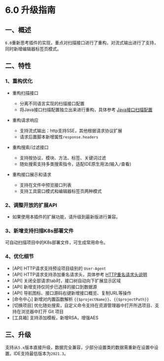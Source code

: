 # 6.0 升级指南

## 一、概述

`6.0`重新思考插件的实现，重点对扫描接口进行了重构，对流式输出进行了支持，同时新增编辑器标签页模式。

## 二、特性

### 1、重构优化

- 重构扫描接口
  - 分离不同语言实现的扫描接口配置
  - 将Java接口扫描配置独立出来进行重构，具体参考 [Java接口扫描配置](../核心功能/Java接口扫描配置.md)

- 重构请求响应
  - 支持流式输出：http支持SSE，其他根据请求协议扩展
  - 请求后置脚本新增属性`response.headers`

- 重构搜索/过滤接口
  - 支持按协议、模块、方法、标签、关键词过滤
  - 随处搜索支持多类搜索指令，适配IDE原生用法(输入`/`查看)

- 重构接口展示和请求
  - 支持在文件中预览接口列表
  - 支持工具窗口模式和编辑器标签页两种模式

### 2、调整开放的扩展API

- 如果使用本插件的扩展功能，请升级到最新版进行兼容。

### 3、新增支持扫描K8s部署文件

可自动扫描项目中的K8s部署文件，可生成常用命令。

### 4、优化细节
- \[API] HTTP请求支持预设项目级别的 `User-Agent`
- \[API] HTTP请求支持添加重名请求头，具体参考 [HTTP重名请求头说明](./其他使用#HTTP支持重名请求头)
- \[API] 关闭全部请求tab时，接口树自动向下扩展显示区域
- \[API] 新增支持仅同步已选择的接口到数据源
- \[API] 导航图标、接口源码右键新增接口概览、复制URL等操作
- \[命令中心] 新增对内置函数解析 `{{$projectName}}`、`{{$projectPath}}`
- \[切换项目] 优化随处搜索，自定义命令支持在资源管理器中打开所选项目、支持在浏览器中打开 Git 项目
- \[工具箱] 支持添加模板，新增RSA，增强AES

## 三、升级

支持从`5.x`版本直接升级，数据完全兼容，少部分设置类的数据需重新在设置中设置。IDE支持最低版本为`2021.3`。
